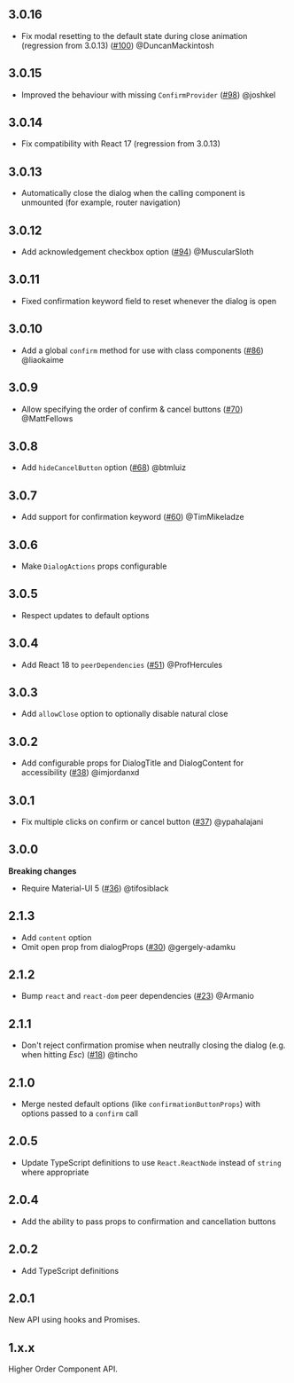 ## 3.0.16

- Fix modal resetting to the default state during close animation (regression from 3.0.13) ([#100](https://github.com/jonatanklosko/material-ui-confirm/pull/100)) @DuncanMackintosh

## 3.0.15

- Improved the behaviour with missing `ConfirmProvider` ([#98](https://github.com/jonatanklosko/material-ui-confirm/pull/98)) @joshkel

## 3.0.14

- Fix compatibility with React 17 (regression from 3.0.13)

## 3.0.13

- Automatically close the dialog when the calling component is unmounted (for example, router navigation)

## 3.0.12

- Add acknowledgement checkbox option ([#94](https://github.com/jonatanklosko/material-ui-confirm/pull/94)) @MuscularSloth

## 3.0.11

- Fixed confirmation keyword field to reset whenever the dialog is open

## 3.0.10

- Add a global `confirm` method for use with class components ([#86](https://github.com/jonatanklosko/material-ui-confirm/pull/86)) @liaokaime

## 3.0.9

- Allow specifying the order of confirm & cancel buttons ([#70](https://github.com/jonatanklosko/material-ui-confirm/pull/70)) @MattFellows

## 3.0.8

- Add `hideCancelButton` option ([#68](https://github.com/jonatanklosko/material-ui-confirm/pull/68)) @btmluiz

## 3.0.7

- Add support for confirmation keyword ([#60](https://github.com/jonatanklosko/material-ui-confirm/pull/60)) @TimMikeladze

## 3.0.6

- Make `DialogActions` props configurable

## 3.0.5

- Respect updates to default options

## 3.0.4

- Add React 18 to `peerDependencies` ([#51](https://github.com/jonatanklosko/material-ui-confirm/pull/51)) @ProfHercules

## 3.0.3

- Add `allowClose` option to optionally disable natural close

## 3.0.2

- Add configurable props for DialogTitle and DialogContent for accessibility ([#38](https://github.com/jonatanklosko/material-ui-confirm/pull/38)) @imjordanxd

## 3.0.1

- Fix multiple clicks on confirm or cancel button ([#37](https://github.com/jonatanklosko/material-ui-confirm/pull/37)) @ypahalajani

## 3.0.0

**Breaking changes**

- Require Material-UI 5 ([#36](https://github.com/jonatanklosko/material-ui-confirm/pull/36)) @tifosiblack

## 2.1.3

- Add `content` option
- Omit open prop from dialogProps ([#30](https://github.com/jonatanklosko/material-ui-confirm/pull/30)) @gergely-adamku

## 2.1.2

- Bump `react` and `react-dom` peer dependencies ([#23](https://github.com/jonatanklosko/material-ui-confirm/pull/23)) @Armanio

## 2.1.1

- Don't reject confirmation promise when neutrally closing the dialog (e.g. when hitting _Esc_) ([#18](https://github.com/jonatanklosko/material-ui-confirm/pull/18)) @tincho

## 2.1.0

- Merge nested default options (like `confirmationButtonProps`) with options passed to a `confirm` call

## 2.0.5

- Update TypeScript definitions to use `React.ReactNode` instead of `string` where appropriate

## 2.0.4

- Add the ability to pass props to confirmation and cancellation buttons

## 2.0.2

- Add TypeScript definitions

## 2.0.1

New API using hooks and Promises.

## 1.x.x

Higher Order Component API.

